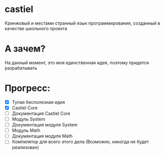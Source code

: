 # castiel
Кринжовый и местами странный язык программирования, созданный в качестве школьного проекта

# А зачем?
На данный момент, это моя единственная идея, поэтому придется разрабатывать

# Прогресс:
- [X] Тупая бесполезная идея
- [X] Castiel Core
- [ ] Документация Castiel Core
- [ ] Модуль System
- [ ] Документация модуля System
- [ ] Модуль Math
- [ ] Документация модуля Math
- [ ] Компилятор для всего этого дела (Возможно, никогда не будет реализован)
